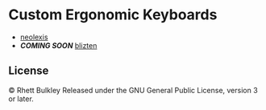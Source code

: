 # Custom Ergonomic Keyboards

- [neolexis](./neolexis/README.md)
- **_COMING SOON_** [blizten](./blizten)

## License
&copy; Rhett Bulkley
Released under the GNU General Public License, version 3 or later.
